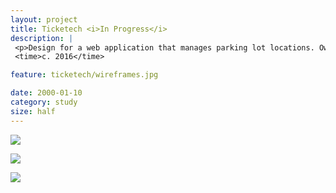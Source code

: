 ```yaml
---
layout: project
title: Ticketech <i>In Progress</i>
description: |
 <p>Design for a web application that manages parking lot locations. Owners and managers can monitor relevant data, per location and a given period of time.</p>
 <time>c. 2016</time>

feature: ticketech/wireframes.jpg

date: 2000-01-10
category: study
size: half
---
```


![]({{site.project_img_path}}ticketech/dash1.jpg)

![]({{site.project_img_path}}ticketech/dash2.jpg)

![]({{site.project_img_path}}ticketech/modules.jpg)